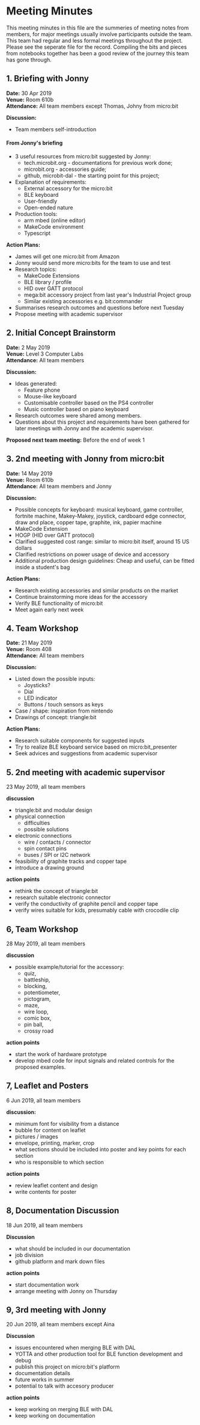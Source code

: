 # Meeting Minutes  

This meeting minutes in this file are the summeries of meeting notes from members, for major meetings usually involve participants outside the team. This team had regular and less formal meetings throughout the project. Please see the seperate file for the record. Compiling the bits and pieces from notebooks together has been a good review of the journey this team has gone through.


## 1. Briefing with Jonny  
**Date:** 30 Apr 2019 <br>
**Venue:** Room 610b  
**Attendance:** All team members except Thomas, Johny from micro:bit  

**Discussion:**
* Team members self-introduction
#### From Jonny's briefing
* 3 useful resources from micro:bit suggested by Jonny:
    * tech.microbit.org - documentations for previous work done;
    * microbit.org - accessories guide;
    * github, microbit-dal - the starting point for this project;
* Explanation of requirements:
    * External accessory for the micro:bit
    * BLE keyboard
    * User-friendly
    * Open-ended nature
* Production tools:
    * arm mbed (online editor)
    * MakeCode environment
    * Typescript  
    
**Action Plans:**
* James will get one micro:bit from Amazon
* Jonny would send more micro:bits for the team to use and test
* Research topics:
    * MakeCode Extensions
    * BLE library / profile
    * HID over GATT protocol
    * mega:bit accessory project from last year's Industrial Project group
    * Similar existing accessories e.g. bit:commander
* Summarises research outcomes and questions before next Tuesday
* Propose meeting with academic supervisor

## 2. Initial Concept Brainstorm
**Date:** 2 May 2019 <br>
**Venue:** Level 3 Computer Labs <br>
**Attendance:** All team members

**Discussion:**
* Ideas generated:
    * Feature phone
    * Mouse-like keyboard
    * Customisable controller based on the PS4 controller
    * Music controller based on piano keyboard
* Research outcomes were shared among members.
* Questions about this project and requirements have been gathered for later meetings with Jonny and the academic supervisor. 

**Proposed next team meeting:** Before the end of week 1

## 3. 2nd meeting with Jonny from micro:bit
**Date:** 14 May 2019  
**Venue:** Room 610b  
**Attendance:** All team members and Jonny 

**Discussion:**
* Possible concepts for keyboard: musical keyboard, game controller, fortnite machine, Makey-Makey, joystick, cardboard edge connector, draw and place, copper tape, graphite, ink, papier machine
* MakeCode Extension
* HOGP (HID over GATT protocol) 
* Clarified suggested cost range: similar to micro:bit itself, around 15 US dollars
* Clarified restrictions on power usage of device and accessory
* Additional production design guidelines: Cheap and useful, can be fitted inside a student's bag

**Action Plans:**
* Research existing accessories and similar products on the market
* Continue brainstorming more ideas for the accessory
* Verify BLE functionality of micro:bit
* Meet again early next week

## 4. Team Workshop 
**Date:** 21 May 2019  
**Venue:** Room 408  
**Attendance:** All team members

**Discussion:**
* Listed down the possible inputs:
    - Joysticks?
    - Dial
    - LED indicator
    - Buttons / touch sensors as keys
* Case / shape: inspiration from nintendo
* Drawings of concept: triangle:bit

**Action Plans:**
* Research suitable components for suggested inputs
* Try to realize BLE keyboard service based on micro:bit_presenter
* Seek advices and suggestions from academic supervisor

## 5. 2nd meeting with academic supervisor
23 May 2019, all team members

**discussion**
- triangle:bit and modular design
- physical connection
    - difficulties
    - possible solutions
- electronic connections
    - wire / contacts / connector
    - spin contact pins
    - buses / SPI or I2C network
- feasibility of graphite tracks and copper tape
- introduce a drawing ground

**action points**
- rethink the concept of triangle:bit
- research suitable electronic connector
- verify the conductivity of graphite pencil and copper tape
- verify wires suitable for kids, presumably cable with crocodile clip

## 6, Team Workshop
28 May 2019, all team members

**discussion**
- possible example/tutorial for the accessory: 
    - quiz, 
    - battleship, 
    - blocking, 
    - potentiometer, 
    - pictogram, 
    - maze, 
    - wire loop, 
    - comic box, 
    - pin ball, 
    - crossy road
    
**action points**
- start the work of hardware prototype
- develop mbed code for input signals and related controls for the proposed examples.

## 7, Leaflet and Posters
6 Jun 2019, all team members

**discussion:**
- minimum font for visibility from a distance
- bubble for content on leaflet
- pictures / images
- envelope, printing, marker, crop
- what sections should be included into poster and key points for each section
- who is responsible to which section

**action points**
- review leaflet content and design
- write contents for poster

## 8, Documentation Discussion
18 Jun 2019, all team members

**Discussion**
- what should be included in our documentation
- job division
- github platform and mark down files

**action points**
- start documentation work
- arrange meeting with Jonny on Thursday

## 9, 3rd meeting with Jonny
20 Jun 2019, all team members except Aina

**Discussion**
- issues encountered when merging BLE with DAL
- YOTTA and other production tool for BLE function development and debug
- publish this project on micro:bit's platform
- documentation details
- future works in summer
- potential to talk with accesory producer

**action points**
- keep working on merging BLE with DAL
- keep working on documentation

